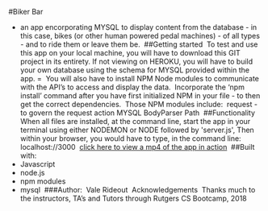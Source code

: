 #Biker Bar
​
- an app encorporating MYSQL to display content from the database - in this case, bikes (or other human powered pedal machines) - of all types - and to ride them or leave them be.
​
##Getting started
​
To test and use this app on your local machine, you will have to download this GIT project in its entirety. If not viewing on HEROKU, you will have to build your own database using the schema for MYSQL provided within the app. =
​
You will also have to install NPM Node modules to communicate with the API’s to access and display the data. 
​
Incorporate the ‘npm install’ command after you have first initialized NPM in your file - to then get the correct dependencies. 
​
Those NPM modules include:
​
request - to govern the request action 
MYSQL
BodyParser
Path
​
##Functionality
​
When all files are installed, at the command line, start the app in your terminal using either NODEMON or NODE followed by 'server.js', Then within your browser, you would have to type, in the command line:
​
localhost://3000
​
<a href=" ">click here to view a mp4 of the app in action</a>
​
##Built with:
​
- Javascript
- node.js
- npm modules
- mysql
​
###Author: 
​
Vale Rideout
​
Acknowledgements
​
Thanks much to the instructors, TA’s and Tutors through Rutgers CS Bootcamp, 2018
